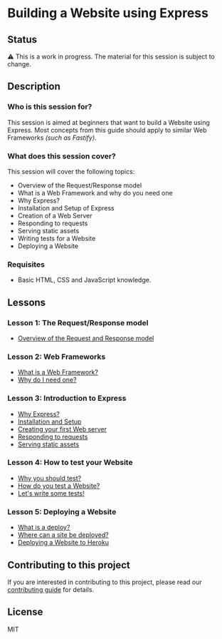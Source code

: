 # Building a Website using Express

## Status

⚠️ This is a work in progress. The material for this session is subject to change.

## Description

### Who is this session for?

This session is aimed at beginners that want to build a Website using Express. Most concepts from this guide should apply to similar Web Frameworks _(such as Fastify)_.

### What does this session cover?

This session will cover the following topics:

- Overview of the Request/Response model
- What is a Web Framework and why do you need one
- Why Express?
- Installation and Setup of Express
- Creation of a Web Server
- Responding to requests
- Serving static assets
- Writing tests for a Website
- Deploying a Website

### Requisites

- Basic HTML, CSS and JavaScript knowledge.

## Lessons

### Lesson 1: The Request/Response model

- [Overview of the Request and Response model]()

### Lesson 2: Web Frameworks

- [What is a Web Framework?]()
- [Why do I need one?]()

### Lesson 3: Introduction to Express

- [Why Express?]()
- [Installation and Setup]()
- [Creating your first Web server]()
- [Responding to requests]()
- [Serving static assets]()

### Lesson 4: How to test your Website

- [Why you should test?]()
- [How do you test a Website?]()
- [Let's write some tests!]()

### Lesson 5: Deploying a Website

- [What is a deploy?]()
- [Where can a site be deployed?]()
- [Deploying a Website to Heroku]()

## Contributing to this project

If you are interested in contributing to this project, please read our [contributing guide](contributing.md) for details.

## License

MIT

